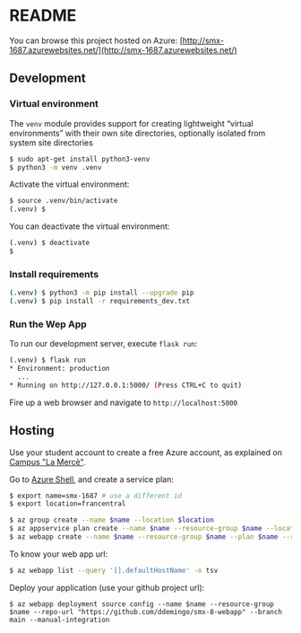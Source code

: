 # README

You can browse this project hosted on Azure: [http://smx-1687.azurewebsites.net/](http://smx-1687.azurewebsites.net/)

## Development

### Virtual environment

The `venv` module provides support for creating lightweight “virtual environments” with their own site directories, optionally isolated from system site directories

```sh
$ sudo apt-get install python3-venv
$ python3 -m venv .venv
```

Activate the virtual environment:
```sh
$ source .venv/bin/activate
(.venv) $
```

You can deactivate the virtual environment:
```sh
(.venv) $ deactivate
$
```

### Install requirements

```sh
(.venv) $ python3 -m pip install --upgrade pip
(.venv) $ pip install -r requirements_dev.txt
```

### Run the Wep App

To run our development server, execute `flask run`:
```sh
(.venv) $ flask run
* Environment: production
  ...
* Running on http://127.0.0.1:5000/ (Press CTRL+C to quit)
```

Fire up a web browser and navigate to `http://localhost:5000`

## Hosting

Use your student account to create a free Azure account, as explained on [Campus "La Mercè"](https://campus.lamerce.com/azure.html).

Go to [Azure Shell](https://portal.azure.com/#cloudshell/), and create a service plan:
```sh
$ export name=smx-1687 # use a different id
$ export location=francentral

$ az group create --name $name --location $location
$ az appservice plan create --name $name --resource-group $name --location $location --is-linux --sku FREE
$ az webapp create --name $name --resource-group $name --plan $name --runtime "python|3.7"
```

To know your web app url:
```sh
$ az webapp list --query '[].defaultHostName' -o tsv
```

Deploy your application (use your github project url):
```
$ az webapp deployment source config --name $name --resource-group $name --repo-url "https://github.com/ddemingo/smx-8-webapp" --branch main --manual-integration
```
